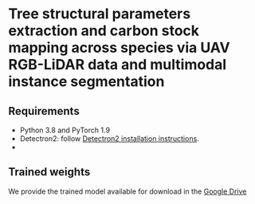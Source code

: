 # **Tree structural parameters extraction and carbon stock mapping across species via UAV RGB-LiDAR data and multimodal instance segmentation**

## Requirements

* Python 3.8 and PyTorch 1.9
* Detectron2: follow [Detectron2 installation instructions](https://detectron2.readthedocs.io/tutorials/install.html).
*

## Trained weights

We provide the trained model available for download in the [Google Drive](/https://drive.google.com/file/d/1O6ElCxUscEp0Y1sUNAhiDvpkuA1LmT5u/view?usp=drive_link)
